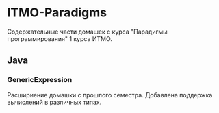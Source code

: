 # ITMO-Paradigms

Содержательные части домашек с курса "Парадигмы программирования" 1 курса ИТМО.

## Java

### GenericExpression

Расшириение домашки с прошлого семестра.
Добавлена поддержка вычислений в различных типах.

